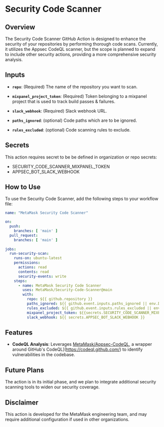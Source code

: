 # Security Code Scanner

## Overview

The Security Code Scanner GitHub Action is designed to enhance the security of your repositories by
performing thorough code scans. Currently, it utilizes the Appsec CodeQL scanner,
but the scope is planned to expand to include other security actions,
providing a more comprehensive security analysis.

## Inputs

- **`repo`**: (Required) The name of the repository you want to scan.
- **`mixpanel_project_token`**: (Required) Token belonging to a mixpanel project that is used to track build passes & failures.
- **`slack_webhook`**: (Required) Slack webhook URL.

- **`paths_ignored`**: (optional) Code paths which are to be ignored.
- **`rules_excluded`**: (optional) Code scanning rules to exclude.

## Secrets

This action requires secret to be be defined in organization or repo secrets:

- SECURITY_CODE_SCANNER_MIXPANEL_TOKEN
- APPSEC_BOT_SLACK_WEBHOOK

## How to Use

To use the Security Code Scanner, add the following steps to your workflow file:

```yaml
name: "MetaMask Security Code Scanner"

on:
  push:
    branches: [ 'main' ]
  pull_request:
    branches: [ 'main' ]
  
jobs:
  run-security-scan:
    runs-on: ubuntu-latest
    permissions:
      actions: read
      contents: read
      security-events: write
    steps:   
      - name: MetaMask Security Code Scanner
        uses: MetaMask/Security-Code-Scanner@main
        with:
          repo: ${{ github.repository }}
          paths_ignored: ${{ github.event.inputs.paths_ignored || env.DEFAULT_PATHS_IGNORED }}
          rules_excluded: ${{ github.event.inputs.rules_excluded || env.DEFAULT_RULES_EXCLUDED }}
          mixpanel_project_token: ${{secrets.SECURITY_CODE_SCANNER_MIXPANEL_TOKEN}}
          slack_webhook: ${{ secrets.APPSEC_BOT_SLACK_WEBHOOK }}
```

## Features

- **CodeQL Analysis**: Leverages [MetaMask/Appsec-CodeQL](https://github.com/MetaMask/codeql-action), a wrapper around GitHub's CodeQL](https://codeql.github.com/) to identify vulnerabilities in the codebase.

## Future Plans

The action is in its initial phase, and we plan to integrate additional security scanning tools to widen our security coverage.

## Disclaimer

This action is developed for the MetaMask engineering team, and may require additional configuration if used in other organizations.
